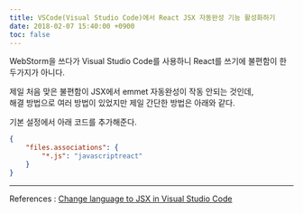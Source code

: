```yaml
---
title: VSCode(Visual Studio Code)에서 React JSX 자동완성 기능 활성화하기
date: 2018-02-07 15:40:00 +0900
toc: false
---
```


WebStorm을 쓰다가 Visual Studio Code를 사용하니 React를 쓰기에 불편함이 한두가지가 아니다.

제일 처음 맞은 불편함이 JSX에서 emmet 자동완성이 작동 안되는 것인데,    
해결 방법으로 여러 방법이 있었지만 제일 간단한 방법은 아래와 같다.

기본 설정에서 아래 코드를 추가해준다.

```json
{
    "files.associations": {
        "*.js": "javascriptreact"
    }
}
```

---
References
: [Change language to JSX in Visual Studio Code
](https://stackoverflow.com/questions/32832264/change-language-to-jsx-in-visual-studio-code)
